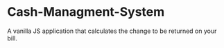 # Cash-Managment-System
A vanilla JS application that calculates the change to be returned on your bill.
